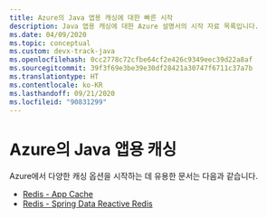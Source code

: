 ```yaml
---
title: Azure의 Java 앱용 캐싱에 대한 빠른 시작
description: Java 앱용 캐싱에 대한 Azure 설명서의 시작 자료 목록입니다.
ms.date: 04/09/2020
ms.topic: conceptual
ms.custom: devx-track-java
ms.openlocfilehash: 0cc2778c72cfbe64cf2e426c9349eec39d22a8af
ms.sourcegitcommit: 39f3f69e3be39e30df28421a30747f6711c37a7b
ms.translationtype: HT
ms.contentlocale: ko-KR
ms.lasthandoff: 09/21/2020
ms.locfileid: "90831299"
---
```

# <a name="caching-for-java-apps-on-azure"></a>Azure의 Java 앱용 캐싱

Azure에서 다양한 캐싱 옵션을 시작하는 데 유용한 문서는 다음과 같습니다.

- [Redis - App Cache](/azure/azure-cache-for-redis/cache-java-get-started)
- [Redis - Spring Data Reactive Redis](../spring-framework/configure-spring-boot-initializer-java-app-with-redis-cache.md)